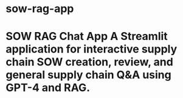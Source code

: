 # sow-rag-app
# SOW RAG Chat App  A Streamlit application for interactive supply chain SOW creation, review, and general supply chain Q&amp;A using GPT-4 and RAG.
